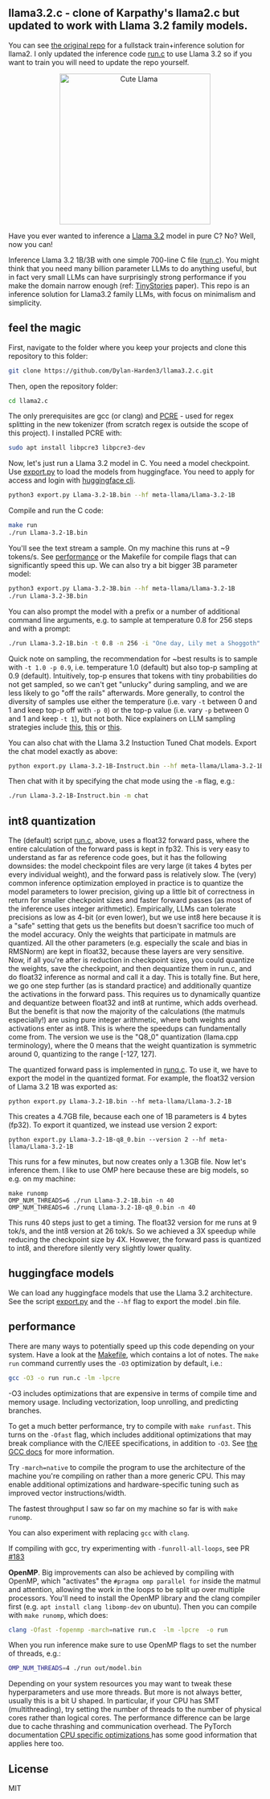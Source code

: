 ## llama3.2.c - clone of Karpathy's llama2.c but updated to work with Llama 3.2 family models.

You can see [the original repo](https://github.com/karpathy/llama2.c) for a fullstack train+inference solution for llama2. I only updated the inference code [run.c](run.c) to use Llama 3.2 so if you want to train you will need to update the repo yourself.

<p align="center">
  <img src="assets/llama_cute.jpg" width="300" height="300" alt="Cute Llama">
</p>

Have you ever wanted to inference a [Llama 3.2](https://www.llama.com/) model in pure C? No? Well, now you can!

Inference Llama 3.2 1B/3B with one simple 700-line C file ([run.c](run.c)). You might think that you need many billion parameter LLMs to do anything useful, but in fact very small LLMs can have surprisingly strong performance if you make the domain narrow enough (ref: [TinyStories](https://huggingface.co/datasets/roneneldan/TinyStories) paper). This repo is an inference solution for Llama3.2 family LLMs, with focus on minimalism and simplicity.

## feel the magic
First, navigate to the folder where you keep your projects and clone this repository to this folder:

```bash
git clone https://github.com/Dylan-Harden3/llama3.2.c.git
```

Then, open the repository folder:

```bash
cd llama2.c
```

The only prerequisites are gcc (or clang) and [PCRE](https://www.pcre.org/) - used for regex splitting in the new tokenizer (from scratch regex is outside the scope of this project).
I installed PCRE with:
```bash
sudo apt install libpcre3 libpcre3-dev
```

Now, let's just run a Llama 3.2 model in C. You need a model checkpoint. Use [export.py](export.py) to load the models from huggingface. You need to apply for access and login with [huggingface cli](https://huggingface.co/docs/huggingface_hub/en/guides/cli).

```bash
python3 export.py Llama-3.2-1B.bin --hf meta-llama/Llama-3.2-1B
```

Compile and run the C code:

```bash
make run
./run Llama-3.2-1B.bin
```

You'll see the text stream a sample. On my machine this runs at ~9 tokens/s. See [performance](#performance) or the Makefile for compile flags that can significantly speed this up. We can also try a bit bigger 3B parameter model:

```bash
python3 export.py Llama-3.2-3B.bin --hf meta-llama/Llama-3.2-1B
./run Llama-3.2-3B.bin
```

You can also prompt the model with a prefix or a number of additional command line arguments, e.g. to sample at temperature 0.8 for 256 steps and with a prompt:

```bash
./run Llama-3.2-1B.bin -t 0.8 -n 256 -i "One day, Lily met a Shoggoth"
```

Quick note on sampling, the recommendation for ~best results is to sample with `-t 1.0 -p 0.9`, i.e. temperature 1.0 (default) but also top-p sampling at 0.9 (default). Intuitively, top-p ensures that tokens with tiny probabilities do not get sampled, so we can't get "unlucky" during sampling, and we are less likely to go "off the rails" afterwards. More generally, to control the diversity of samples use either the temperature (i.e. vary `-t` between 0 and 1 and keep top-p off with `-p 0`) or the top-p value (i.e. vary `-p` between 0 and 1 and keep `-t 1`), but not both. Nice explainers on LLM sampling strategies include [this](https://peterchng.com/blog/2023/05/02/token-selection-strategies-top-k-top-p-and-temperature/), [this](https://docs.cohere.com/docs/controlling-generation-with-top-k-top-p) or [this](https://huggingface.co/blog/how-to-generate).

You can also chat with the Llama 3.2 Instuction Tuned Chat models. Export the chat model exactly as above:

```bash
python export.py Llama-3.2-1B-Instruct.bin --hf meta-llama/Llama-3.2-1B-Instruct
```

Then chat with it by specifying the chat mode using the `-m` flag, e.g.:

```bash
./run Llama-3.2-1B-Instruct.bin -m chat
```

## int8 quantization

The (default) script [run.c](run.c), above, uses a float32 forward pass, where the entire calculation of the forward pass is kept in fp32. This is very easy to understand as far as reference code goes, but it has the following downsides: the model checkpoint files are very large (it takes 4 bytes per every individual weight), and the forward pass is relatively slow. The (very) common inference optimization employed in practice is to quantize the model parameters to lower precision, giving up a little bit of correctness in return for smaller checkpoint sizes and faster forward passes (as most of the inference uses integer arithmetic). Empirically, LLMs can tolerate precisions as low as 4-bit (or even lower), but we use int8 here because it is a "safe" setting that gets us the benefits but doesn't sacrifice too much of the model accuracy. Only the weights that participate in matmuls are quantized. All the other parameters (e.g. especially the scale and bias in RMSNorm) are kept in float32, because these layers are very sensitive. Now, if all you're after is reduction in checkpoint sizes, you could quantize the weights, save the checkpoint, and then dequantize them in run.c, and do float32 inference as normal and call it a day. This is totally fine. But here, we go one step further (as is standard practice) and additionally quantize the activations in the forward pass. This requires us to dynamically quantize and dequantize between float32 and int8 at runtime, which adds overhead. But the benefit is that now the majority of the calculations (the matmuls especially!) are using pure integer arithmetic, where both weights and activations enter as int8. This is where the speedups can fundamentally come from. The version we use is the "Q8_0" quantization (llama.cpp terminology), where the 0 means that the weight quantization is symmetric around 0, quantizing to the range [-127, 127].

The quantized forward pass is implemented in [runq.c](runq.c). To use it, we have to export the model in the quantized format. For example, the float32 version of Llama 3.2 1B was exported as:

```
python export.py Llama-3.2-1B.bin --hf meta-llama/Llama-3.2-1B
```

This creates a 4.7GB file, because each one of 1B parameters is 4 bytes (fp32). To export it quantized, we instead use version 2 export:

```
python export.py Llama-3.2-1B-q8_0.bin --version 2 --hf meta-llama/Llama-3.2-1B
```

This runs for a few minutes, but now creates only a 1.3GB file. Now let's inference them. I like to use OMP here because these are big models, so e.g. on my machine:

```
make runomp
OMP_NUM_THREADS=6 ./run Llama-3.2-1B.bin -n 40
OMP_NUM_THREADS=6 ./runq Llama-3.2-1B-q8_0.bin -n 40
```

This runs 40 steps just to get a timing. The float32 version for me runs at 9 tok/s, and the int8 version at 26 tok/s. So we achieved a 3X speedup while reducing the checkpoint size by 4X. However, the forward pass is quantized to int8, and therefore silently very slightly lower quality.

## huggingface models

We can load any huggingface models that use the Llama 3.2 architecture. See the script [export.py](export.py) and the `--hf` flag to export the model .bin file.

## performance

There are many ways to potentially speed up this code depending on your system. Have a look at the [Makefile](Makefile), which contains a lot of notes. The `make run` command currently uses the `-O3` optimization by default, i.e.:

```bash
gcc -O3 -o run run.c -lm -lpcre
```

-O3 includes optimizations that are expensive in terms of compile time and memory usage. Including vectorization, loop unrolling, and predicting branches.

To get a much better performance, try to compile with `make runfast`. This turns on the `-Ofast` flag, which includes additional optimizations that may break compliance with the C/IEEE specifications, in addition to `-O3`. See [the GCC docs](https://gcc.gnu.org/onlinedocs/gcc/Optimize-Options.html) for more information.

Try `-march=native` to compile the program to use the architecture of the machine you're compiling on rather than a more generic CPU. This may enable additional optimizations and hardware-specific tuning such as improved vector instructions/width.

The fastest throughput I saw so far on my machine so far is with `make runomp`.

You can also experiment with replacing `gcc` with `clang`.

If compiling with gcc, try experimenting with `-funroll-all-loops`, see PR [#183](https://github.com/karpathy/llama2.c/pull/183)

**OpenMP**. Big improvements can also be achieved by compiling with OpenMP, which "activates" the `#pragma omp parallel for` inside the matmul and attention, allowing the work in the loops to be split up over multiple processors.
You'll need to install the OpenMP library and the clang compiler first (e.g. `apt install clang libomp-dev` on ubuntu). Then you can compile with `make runomp`, which does:

```bash
clang -Ofast -fopenmp -march=native run.c  -lm -lpcre  -o run
```

When you run inference make sure to use OpenMP flags to set the number of threads, e.g.:

```bash
OMP_NUM_THREADS=4 ./run out/model.bin
```

Depending on your system resources you may want to tweak these hyperparameters and use more threads. But more is not always better, usually this is a bit U shaped. In particular, if your CPU has SMT (multithreading), try setting the number of threads to the number of physical cores rather than logical cores. The performance difference can be large due to cache thrashing and communication overhead. The PyTorch documentation [CPU specific optimizations
](https://pytorch.org/tutorials/recipes/recipes/tuning_guide.html#cpu-specific-optimizations) has some good information that applies here too.

## License

MIT
